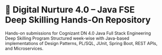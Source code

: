 # 🚀 Digital Nurture 4.0 – Java FSE Deep Skilling Hands-On Repository
Hands-on submissions for Cognizant DN 4.0 Java Full Stack Engineering Deep Skilling Program
Structured week-wise with Java-based implementations of Design Patterns, PL/SQL, JUnit, Spring Boot, REST APIs, and Microservices.

